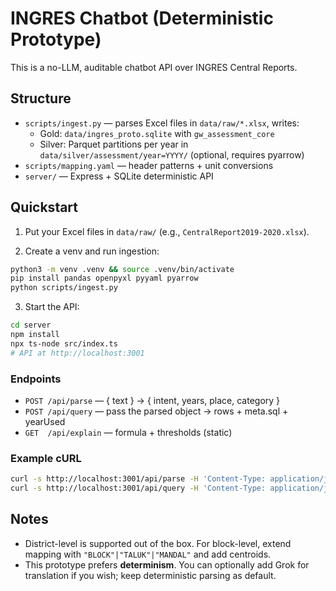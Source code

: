 # INGRES Chatbot (Deterministic Prototype)

This is a no-LLM, auditable chatbot API over INGRES Central Reports.

## Structure
- `scripts/ingest.py` — parses Excel files in `data/raw/*.xlsx`, writes:
  - Gold: `data/ingres_proto.sqlite` with `gw_assessment_core`
  - Silver: Parquet partitions per year in `data/silver/assessment/year=YYYY/` (optional, requires pyarrow)
- `scripts/mapping.yaml` — header patterns + unit conversions
- `server/` — Express + SQLite deterministic API

## Quickstart

1) Put your Excel files in `data/raw/` (e.g., `CentralReport2019-2020.xlsx`).

2) Create a venv and run ingestion:
```bash
python3 -m venv .venv && source .venv/bin/activate
pip install pandas openpyxl pyyaml pyarrow
python scripts/ingest.py
```

3) Start the API:
```bash
cd server
npm install
npx ts-node src/index.ts
# API at http://localhost:3001
```

### Endpoints
- `POST /api/parse` — { text } → { intent, years, place, category }
- `POST /api/query` — pass the parsed object → rows + meta.sql + yearUsed
- `GET  /api/explain` — formula + thresholds (static)

### Example cURL
```bash
curl -s http://localhost:3001/api/parse -H 'Content-Type: application/json' -d '{"text":"list over-exploited districts in Gujarat 2020"}' | jq
curl -s http://localhost:3001/api/query -H 'Content-Type: application/json' -d '{"intent":"LIST","years":{"y1":2020,"y2":2020},"category":"Over-Exploited","place":{"level":"state","state":"Gujarat"}}' | jq
```

## Notes
- District-level is supported out of the box. For block-level, extend mapping with `"BLOCK"|"TALUK"|"MANDAL"` and add centroids.
- This prototype prefers **determinism**. You can optionally add Grok for translation if you wish; keep deterministic parsing as default.

